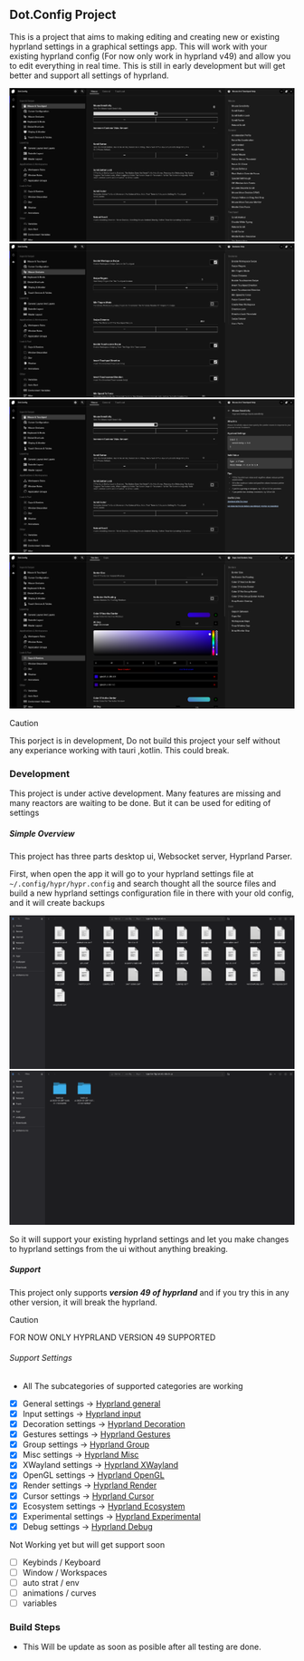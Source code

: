 ## Dot.Config Project

This is a project that aims to making editing and creating new or existing hyprland settings in a graphical settings app.
This will work with your existing hyprland config (For now only work in hyprland v49) and allow you to edit everything in real time.
This is still in early development but will get better and support all settings of hyprland.

![screen1.png](docs/screenshot/screen1.png)
![screen2.png](docs/screenshot/screen2.png)
![screen3.jpg](docs/screenshot/screen3.jpg)
![screen4.jpg](docs/screenshot/screen4.jpg)

> [!CAUTION]
> This porject is in development,
> Do not build this project your self without any experiance working with tauri ,kotlin. This could break.

### Development

This project is under active development. Many features are missing and many reactors are waiting to be done.
But it can be used for editing of settings

##### Simple Overview

This project has three parts desktop ui, Websocket server, Hyprland Parser.

First, when open the app it will go to your hyprland settings file at `~/.config/hypr/hypr.config` and search thought all the
source files and build a new hyprland settings configuration file in there with your old config, and it will create backups

![screen5.jpg](docs/screenshot/screen5.jpg)
![screen6.jpg](docs/screenshot/screen6.jpg)

So it will support your existing hyprland settings and let you make changes to hyprland settings from the ui without anything breaking.

##### Support

This project only supports ***version 49 of hyprland*** and if you try this in any other version, it will break the hyprland.

> [!CAUTION]
> FOR NOW ONLY HYPRLAND VERSION 49 SUPPORTED 

###### Support Settings

* All The subcategories of supported categories are working

- [x] General settings -> [Hyprland general](https://wiki.hypr.land/Configuring/Variables/#general)
- [x] Input settings -> [Hyprland input](https://wiki.hypr.land/Configuring/Variables/#input)
- [x] Decoration settings -> [Hyprland Decoration](https://wiki.hypr.land/Configuring/Variables/#decoration)
- [x] Gestures settings -> [Hyprland Gestures](https://wiki.hypr.land/Configuring/Variables/#gestures)
- [x] Group settings -> [Hyprland Group](https://wiki.hypr.land/Configuring/Variables/#group)
- [x] Misc settings -> [Hyprland Misc](https://wiki.hypr.land/Configuring/Variables/#misc)
- [x] XWayland settings -> [Hyprland XWayland](https://wiki.hypr.land/Configuring/Variables/#general)
- [x] OpenGL settings -> [Hyprland OpenGL](https://wiki.hypr.land/Configuring/Variables/#opengl)
- [x] Render settings -> [Hyprland Render](https://wiki.hypr.land/Configuring/Variables/#render)
- [x] Cursor settings -> [Hyprland Cursor](https://wiki.hypr.land/Configuring/Variables/#cursor)
- [x] Ecosystem settings -> [Hyprland Ecosystem](https://wiki.hypr.land/Configuring/Variables/#ecosystem)
- [x] Experimental settings -> [Hyprland Experimental](https://wiki.hypr.land/Configuring/Variables/#experimental)
- [x] Debug settings -> [Hyprland Debug](https://wiki.hypr.land/Configuring/Variables/#debug)

Not Working yet but will get support soon

- [ ] Keybinds / Keyboard
- [ ] Window / Workspaces
- [ ] auto strat / env
- [ ] animations / curves
- [ ] variables

### Build Steps

- This Will be update as soon as posible after all testing are done.